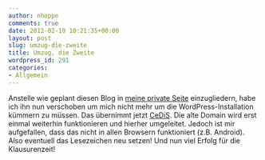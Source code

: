 ```yaml
---
author: nhoppe
comments: true
date: 2012-02-19 10:21:35+00:00
layout: post
slug: umzug-die-zweite
title: Umzug, die Zweite
wordpress_id: 291
categories:
- Allgemein
---
```


Anstelle wie geplant diesen Blog in [meine private Seite](http://www.nielshoppe.de) einzugliedern, habe ich ihn nun verschoben um mich nicht mehr um die WordPress-Installation kümmern zu müssen. Das übernimmt jetzt [CeDiS](http://www.cedis.fu-berlin.de/web20/blogs/index.html). Die alte Domain wird erst einmal weiterhin funktionieren und hierher umgeleitet. Jedoch ist mir aufgefallen, dass das nicht in allen Browsern funktioniert (z.B. Android). Also eventuell das Lesezeichen neu setzen! Und nun viel Erfolg für die Klausurenzeit!
